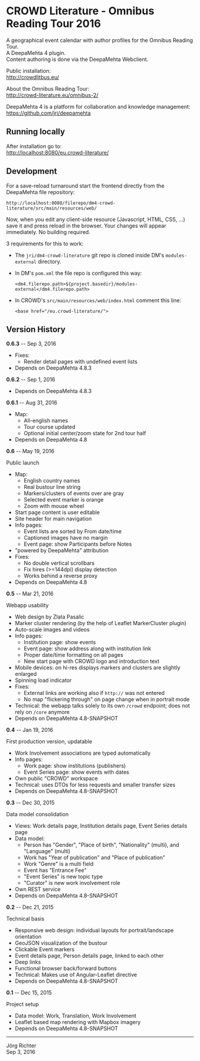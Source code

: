
CROWD Literature - Omnibus Reading Tour 2016
============================================

A geographical event calendar with author profiles for the Omnibus Reading Tour.  
A DeepaMehta 4 plugin.  
Content authoring is done via the DeepaMehta Webclient.

Public installation:  
<http://crowdlitbus.eu/>

About the Omnibus Reading Tour:  
<http://crowd-literature.eu/omnibus-2/>

DeepaMehta 4 is a platform for collaboration and knowledge management:  
<https://github.com/jri/deepamehta>


Running locally
---------------

After installation go to:  
<http://localhost:8080/eu.crowd-literature/>


Development
-----------

For a save-reload turnaround start the frontend directly from the DeepaMehta file repository:

    http://localhost:8080/filerepo/dm4-crowd-literature/src/main/resources/web/

Now, when you edit any client-side resource (Javascript, HTML, CSS, ...) save it and press reload in the browser.
Your changes will appear immediately. No building required.

3 requirements for this to work:

* The `jri/dm4-crowd-literature` git repo is cloned inside DM's `modules-external` directory.

* In DM's `pom.xml` the file repo is configured this way:

    `<dm4.filerepo.path>${project.basedir}/modules-external</dm4.filerepo.path>`

* In CROWD's `src/main/resources/web/index.html` comment this line:

    `<base href="/eu.crowd-literature/">`


Version History
---------------

**0.6.3** -- Sep 3, 2016

* Fixes:
    * Render detail pages with undefined event lists
* Depends on DeepaMehta 4.8.3

**0.6.2** -- Sep 1, 2016

* Depends on DeepaMehta 4.8.3

**0.6.1** -- Aug 31, 2016

* Map:
    * All-english names
    * Tour course updated
    * Optional initial center/zoom state for 2nd tour half
* Depends on DeepaMehta 4.8

**0.6** -- May 19, 2016

Public launch

* Map:
    * English country names
    * Real bustour line string
    * Markers/clusters of events over are gray
    * Selected event marker is orange
    * Zoom with mouse wheel
* Start page content is user editable
* Site header for main navigation
* Info pages:
    * Event lists are sorted by From date/time
    * Captioned images have no margin
    * Event page: show Participants before Notes
* "powered by DeepaMehta" attribution
* Fixes:
    * No double vertical scrollbars
    * Fix hires (>=144dpi) display detection
    * Works behind a reverse proxy
* Depends on DeepaMehta 4.8

**0.5** -- Mar 21, 2016

Webapp usability

* Web design by Zlata Pasalic
* Marker cluster rendering (by the help of Leaflet MarkerCluster plugin)
* Auto-scale images and videos
* Info pages:
    * Institution page: show events
    * Event page: show address along with institution link
    * Proper date/time formatting on all pages
    * New start page with CROWD logo and introduction text
* Mobile devices: on hi-res displays markers and clusters are slightly enlarged
* Spinning load indicator
* Fixes:
    * External links are working also if `http://` was not entered
    * No map "flickering through" on page change when in portrait mode
* Technical: the webapp talks solely to its own `/crowd` endpoint; does not rely on `/core` anymore
* Depends on DeepaMehta 4.8-SNAPSHOT

**0.4** -- Jan 19, 2016

First production version, updatable

* Work Involvement associations are typed automatically
* Info pages:
    * Work page: show institutions (publishers)
    * Event Series page: show events with dates
* Own public "CROWD" workspace
* Technical: uses DTOs for less requests and smaller transfer sizes
* Depends on DeepaMehta 4.8-SNAPSHOT

**0.3** -- Dec 30, 2015

Data model consolidation

* Views: Work details page, Institution details page, Event Series details page
* Data model:
    * Person has "Gender", "Place of birth", "Nationality" (multi), and "Language" (multi)
    * Work has "Year of publication" and "Place of publication"
    * Work "Genre" is a multi field
    * Event has "Entrance Fee"
    * "Event Series" is new topic type
    * "Curator" is new work involvement role
* Own REST service
* Depends on DeepaMehta 4.8-SNAPSHOT

**0.2** -- Dec 21, 2015

Technical basis

* Responsive web design: individual layouts for portrait/landscape orientation
* GeoJSON visualization of the bustour
* Clickable Event markers
* Event details page, Person details page, linked to each other
* Deep links
* Functional browser back/forward buttons
* Technical: Makes use of Angular-Leaflet directive
* Depends on DeepaMehta 4.8-SNAPSHOT

**0.1** -- Dec 15, 2015

Project setup

* Data model: Work, Translation, Work Involvement
* Leaflet based map rendering with Mapbox imagery
* Depends on DeepaMehta 4.8-SNAPSHOT


------------
Jörg Richter  
Sep 3, 2016
